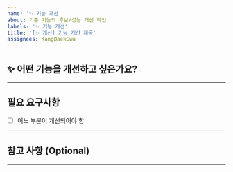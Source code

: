 ```yaml
---
name: '✨ 기능 개선'
about: 기존 기능의 후보/성능 개선 작업
labels: '✨ 기능 개선'
title: '[✨ 개선] 기능 개선 제목'
assignees: KangBaekGwa
---
```


## ✨ 어떤 기능을 개선하고 싶은가요?

<!-- 기능 개선 이유 및 요구를 구체적으로 설명 -->

---

## 필요 요구사항

- [ ] 어느 부분이 개선되어야 함

---

## 참고 사항 (Optional)

<!-- 여기에 추가 정보나 파일 조건 설명 -->

---
